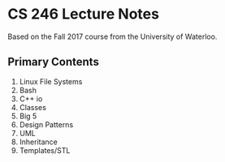 # CS 246 Lecture Notes

Based on the Fall 2017 course from the University of Waterloo.

## Primary Contents

1. Linux File Systems
2. Bash
3. C++ io
4. Classes
5. Big 5
6. Design Patterns
7. UML
8. Inheritance
9. Templates/STL
